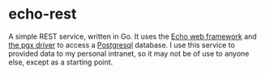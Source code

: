# echo-rest

A simple REST service, written in Go.  It uses the
[Echo web framework](https://echo.labstack.com/) and
[the pgx driver](https://github.com/jackc/pgx) to access a
[Postgresql](https://www.postgresql.org/) database.
I use this service to provided data to my personal intranet, so it may not be
of use to anyone else, except as a starting point.
